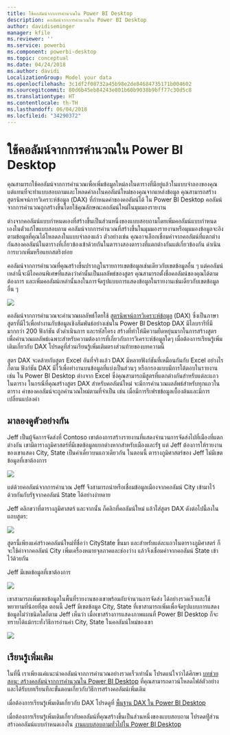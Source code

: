 ```yaml
---
title: ใช้คอลัมน์จากการคำนวณใน Power BI Desktop
description: คอลัมน์จากการคำนวณใน Power BI Desktop
author: davidiseminger
manager: kfile
ms.reviewer: ''
ms.service: powerbi
ms.component: powerbi-desktop
ms.topic: conceptual
ms.date: 04/24/2018
ms.author: davidi
LocalizationGroup: Model your data
ms.openlocfilehash: 3c1df2f08732a45b98e2de84684735171b004602
ms.sourcegitcommit: 80d6b45eb84243e801b60b9038b9bff77c30d5c8
ms.translationtype: HT
ms.contentlocale: th-TH
ms.lasthandoff: 06/04/2018
ms.locfileid: "34290372"
---
```

# <a name="using-calculated-columns-in-power-bi-desktop"></a>ใช้คอลัมน์จากการคำนวณใน Power BI Desktop
คุณสามารถใช้คอลัมน์จากการคำนวณเพื่อเพิ่มข้อมูลใหม่ลงในตารางที่มีอยู่แล้วในแบบจำลองของคุณ แต่แทนที่จะทำแบบสอบถามและโหลดค่าลงในคอลัมน์ใหม่ของคุณจากแหล่งข้อมูล คุณสามารถสร้างสูตรนิพจน์การวิเคราะห์ข้อมูล (DAX) ที่กำหนดค่าของคอลัมน์ได้ ใน Power BI Desktop คอลัมน์จากการคำนวณถูกสร้างขึ้นโดยใช้คุณลักษณะคอลัมน์ใหม่ในมุมมองรายงาน

ต่างจากคอลัมน์แบบกำหนดเองที่สร้างขึ้นเป็นส่วนหนึ่งของแบบสอบถามโดยเพิ่มคอลัมน์แบบกำหนดเองในตัวแก้ไขแบบสอบถาม คอลัมน์จากการคำนวณที่สร้างขึ้นในมุมมองรายงานหรือมุมมองข้อมูลจะอิงตามข้อมูลที่คุณได้โหลดลงในแบบจำลองแล้ว ตัวอย่างเช่น คุณอาจเลือกเชื่อมค่าจากคอลัมน์ที่แตกต่างกันสองคอลัมน์ในตารางที่เกี่ยวข้องเข้าด้วยกันในตารางสองตารางที่แตกต่างกันแต่เกี่ยวข้องกัน ดำเนินการบวกเพิ่มหรือแยกสตริงย่อย

คอลัมน์จากการคำนวณที่คุณสร้างขึ้นปรากฏในรายการเขตข้อมูลเช่นเดียวกับเขตข้อมูลอื่น ๆ แต่คอลัมน์เหล่านี้จะมีไอคอนพิเศษที่แสดงว่าค่านั้นเป็นผลลัพธ์ของสูตร คุณสามารถตั้งชื่อคอลัมน์ของคุณได้ตามต้องการ และเพิ่มคอลัมน์เหล่านั้นลงในการจัดรูปแบบการแสดงข้อมูลในรายงานเช่นเดียวกับเขตข้อมูลอื่น ๆ

![](media/desktop-calculated-columns/calccolinpbid_fields.png)

คอลัมน์จากการคำนวณจะคำนวณผลลัพธ์โดยใช้ [สูตรนิพจน์การวิเคราะห์ข้อมูล](https://msdn.microsoft.com/library/gg413422.aspx) (DAX) ซึ่งเป็นภาษาสูตรที่มีไว้เพื่อทำงานกับข้อมูลเชิงสัมพันธ์อย่างเช่นใน Power BI Desktop DAX มีไลบรารีที่มีมากกว่า 200 ฟังก์ชัน ตัวดำเนินการ และรหัสโครง สร้างที่ทำให้มีความยืดหยุ่นมากในการสร้างสูตรเพื่อคำนวณผลลัพธ์เฉพาะสำหรับความต้องการที่เกี่ยวกับการวิเคราะห์ข้อมูลใดๆ เมื่อต้องการเรียนรู้เพิ่มเติมเกี่ยวกับ DAX โปรดดูที่ส่วนเรียนรู้เพิ่มเติมตรงส่วนท้ายของบทความนี้

สูตร DAX จะคล้ายกับสูตร Excel อันที่จริงแล้ว DAX มีหลายฟังก์ชันที่เหมือนกันกับ Excel อย่างไรก็ตาม ฟังก์ชัน DAX มีไว้เพื่อทำงานบนข้อมูลที่แบ่งเป็นส่วนๆ หรือกรองแบบมีการโต้ตอบในรายงาน เช่น ใน Power BI Desktop ต่างจาก Excel ซึ่ง่คุณสามารถมีสูตรที่แตกต่างกันสำหรับแต่ละแถวในตาราง ในกรณีที่คุณสร้างสูตร DAX สำหรับคอลัมน์ใหม่ จะมีการคำนวณผลลัพธ์สำหรับทุกแถวในตาราง ค่าของคอลัมน์จะถูกคำนวณใหม่ตามที่จำเป็น เช่น เมื่อมีการรีเฟรชข้อมูลเบื้องต้นและมีการเปลี่ยนแปลงค่า

## <a name="lets-look-at-an-example"></a>มาลองดูตัวอย่างกัน
Jeff เป็นผู้จัดการจัดส่งที่ Contoso เขาต้องการสร้างรายงานที่แสดงจำนวนการจัดส่งไปที่เมืองที่แตกต่างกัน เขามีตารางภูมิศาสตร์ที่มีเขตข้อมูลแยกต่างหากสำหรับเมืองและรัฐ แต่ Jeff ต้องการให้รายงานของเขาแสดง City, State เป็นค่าเดี่ยวบนแถวเดียวกัน ในตอนนี้ ตารางภูมิศาสตร์ของ Jeff ไม่มีเขตข้อมูลที่เขาต้องการ

![](media/desktop-calculated-columns/calccolinpbid_cityandstatefields.png)

แต่ด้วยคอลัมน์จากการคำนวณ Jeff จึงสามารถนำหรือเชื่อมข้อมูลเมืองจากคอลัมน์ City เข้ามาไว้ด้วยกันกับรัฐจากคอลัมน์ State ได้อย่างง่ายดาย

Jeff คลิกขวาที่ตารางภูมิศาสตร์ และจากนั้น ก็คลิกที่คอลัมน์ใหม่ แล้วใส่สูตร DAX ดังต่อไปนี้ลงในแถบสูตร:

![](media/desktop-calculated-columns/calccolinpbid_formula.png)

สูตรนี้เพียงแค่สร้างคอลัมน์ใหม่ที่ชื่อว่า CityState ขึ้นมา และสำหรับแต่ละแถวในตารางภูมิศาสตร์ ก็จะใช้ค่าจากคอลัมน์ City เพิ่มเครื่องหมายจุลภาคและช่องว่าง แล้วจึงเชื่อมค่าจากคอลัมน์ State เข้าไว้ด้วยกัน

Jeff มีเขตข้อมูลที่เขาต้องการ

![](media/desktop-calculated-columns/calccolinpbid_citystatefield.png)

เขาสามารถเพิ่มเขตข้อมูลในพื้นที่รายงานของเขาพร้อมกับจำนวนการจัดส่ง ได้อย่างรวดเร็วและใช้พยายามที่น้อยที่สุด ตอนนี้ Jeff มีเขตข้อมูล City, State ที่เขาสามารถเพิ่มเพื่อจัดรูปแบบการแสดงข้อมูลไม่ว่าชนิดใดก็ตาม Jeff เห็นว่า เมื่อเขาสร้างการแสดงภาพแผนที่ Power BI Desktop ก็จะทราบได้แม้กระทั่งวิธีการอ่านค่า City, State ในคอลัมน์ใหม่ของเขา

![](media/desktop-calculated-columns/calccolinpbid_citystatemap.png)

## <a name="learn-more"></a>เรียนรู้เพิ่มเติม
ในที่นี้ เราเพียงแค่แนะนำคอลัมน์จากการคำนวณอย่างรวดเร็วเท่านั้น โปรดแน่ใจว่าได้ศึกษา [บทช่วยสอน: สร้างคอลัมน์จากการคำนวณใน Power BI Desktop](desktop-tutorial-create-calculated-columns.md) ที่คุณสามารถดาวน์โหลดไฟล์ตัวอย่าง และได้รับบทเรียนทีละขั้นตอนเกี่ยวกับวิธีการสร้างคอลัมน์เพิ่มเติม 

เมื่อต้องการเรียนรู้เพิ่มเติมเกี่ยวกับ DAX โปรดดูที่ [พื้นฐาน DAX ใน Power BI Desktop](desktop-quickstart-learn-dax-basics.md)

เมื่อต้องการเรียนรู้เพิ่มเติมเกี่ยวกับคอลัมน์ที่คุณสร้างขึ้นเป็นส่วนหนึ่งของแบบสอบถาม โปรดดทีู่ส่วนสร้างคอลัมน์แบบกำหนดเองใน [งานแบบสอบถามทั่วไปใน Power BI Desktop](desktop-common-query-tasks.md)  

